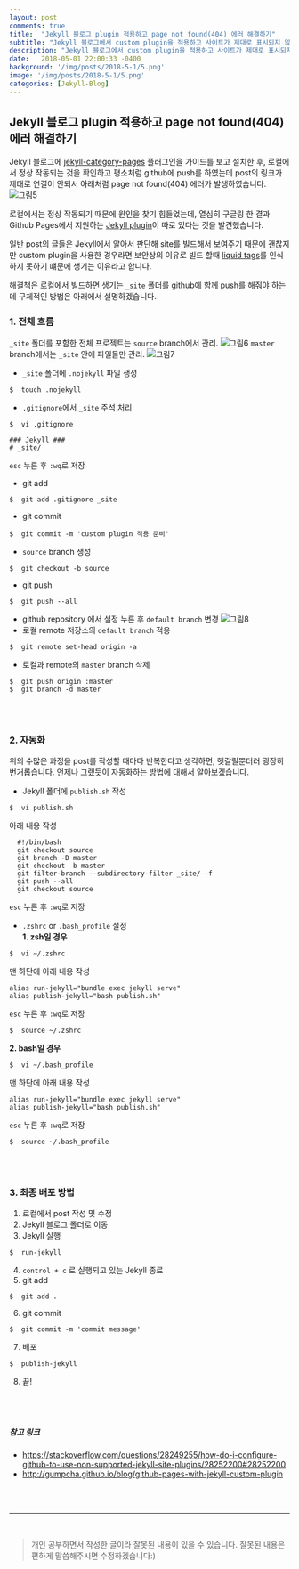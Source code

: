 ```yaml
---
layout: post
comments: true
title:  "Jekyll 블로그 plugin 적용하고 page not found(404) 에러 해결하기"
subtitle: "Jekyll 블로그에서 custom plugin을 적용하고 사이트가 제대로 표시되지 않는 에러를 해결하는 방법에 대해 다룹니다."
description: "Jekyll 블로그에서 custom plugin을 적용하고 사이트가 제대로 표시되지 않는 에러를 해결하는 방법에 대해 다룹니다."
date:   2018-05-01 22:00:33 -0400
background: '/img/posts/2018-5-1/5.png'
image: '/img/posts/2018-5-1/5.png'
categories: [Jekyll-Blog]
---
```



## Jekyll 블로그 plugin 적용하고 page not found(404) 에러 해결하기
Jekyll 블로그에 [jekyll-category-pages]( https://github.com/field-theory/jekyll-category-pages) 플러그인을 가이드를 보고 설치한 후, 로컬에서 정상 작동되는 것을 확인하고 평소처럼 github에 push를 하였는데 post의 링크가 제대로 연결이 안되서 아래처럼 page not found(404) 에러가 발생하였습니다.
![그림5](/img/posts/2018-5-1/5.png)

로컬에서는 정상 작동되기 때문에 원인을 찾기 힘들었는데, 열심히 구글링 한 결과 Github Pages에서 지원하는 [Jekyll plugin](https://pages.github.com/versions)이 따로 있다는 것을 발견했습니다.

일반 post의 글들은 Jekyll에서 알아서 판단해 site를 빌드해서 보여주기 때문에 괜찮지만 custom plugin을 사용한 경우라면 보안상의 이유로 빌드 할때 [liquid tags](https://help.shopify.com/themes/liquid/tags)를 인식하지 못하기 떄문에 생기는 이유라고 합니다.

해결책은 로컬에서 빌드하면 생기는 `_site` 폴더를 github에 함께 push를 해줘야 하는데 구체적인 방법은 아래에서 설명하겠습니다.

### 1. 전체 흐름
`_site` 폴더를 포함한 전체 프로젝트는 `source` branch에서 관리.
![그림6](/img/posts/2018-5-1/6.png)
`master` branch에서는 `_site` 안에 파일들만 관리.
![그림7](/img/posts/2018-5-1/7.png)

* `_site` 폴더에 `.nojekyll` 파일 생성
```shell
$  touch .nojekyll
```
* `.gitignore`에서 `_site` 주석 처리
```shell
$  vi .gitignore
```
```
### Jekyll ###
# _site/
```
`esc` 누른 후 `:wq`로 저장
* git add
```shell
$  git add .gitignore _site
```
* git commit
```shell
$  git commit -m 'custom plugin 적용 준비'
```
* `source` branch 생성
```shell
$  git checkout -b source
```
* git push
```shell
$  git push --all
```
* github repository 에서 설정 누른 후 `default branch` 변경
![그림8](/img/posts/2018-5-1/8.png)
* 로컬 remote 저장소의 `default branch` 적용
```shell
$  git remote set-head origin -a
```
* 로컬과 remote의 `master` branch 삭제
```shell
$  git push origin :master
$  git branch -d master
```
<br><br>

### 2. 자동화
위의 수많은 과정을 post를 작성할 때마다 반복한다고 생각하면, 헷갈릴뿐더러 굉장히 번거롭습니다. 언제나 그랬듯이 자동화하는 방법에 대해서 알아보겠습니다.

* Jekyll 폴더에 `publish.sh` 작성
```shell
$  vi publish.sh
```
아래 내용 작성
``` shell
  #!/bin/bash
  git checkout source
  git branch -D master
  git checkout -b master
  git filter-branch --subdirectory-filter _site/ -f
  git push --all
  git checkout source
```
`esc` 누른 후 `:wq`로 저장
* `.zshrc` or `.bash_profile` 설정  
**1. zsh일 경우**
```shell
$  vi ~/.zshrc
```
맨 하단에 아래 내용 작성
```shell
alias run-jekyll="bundle exec jekyll serve"
alias publish-jekyll="bash publish.sh"
```
`esc` 누른 후 `:wq`로 저장
```shell
$  source ~/.zshrc
```
**2. bash일 경우**
```shell
$  vi ~/.bash_profile
```
맨 하단에 아래 내용 작성
```shell
alias run-jekyll="bundle exec jekyll serve"
alias publish-jekyll="bash publish.sh"
```
`esc` 누른 후 `:wq`로 저장
```shell
$  source ~/.bash_profile
```
<br><br>

### 3. 최종 배포 방법
1. 로컬에서 post 작성 및 수정
2. Jekyll 블로그 폴더로 이동
3. Jekyll 실행
```shell
$  run-jekyll
```
4. `control + c` 로 실행되고 있는 Jekyll 종료
5. git add
```shell
$  git add .
```
6. git commit
```shell
$  git commit -m 'commit message'
```
7. 배포
```shell
$  publish-jekyll
```
8. 끝!
<br><br><br><br>


##### 참고 링크  
- https://stackoverflow.com/questions/28249255/how-do-i-configure-github-to-use-non-supported-jekyll-site-plugins/28252200#28252200
- http://gumpcha.github.io/blog/github-pages-with-jekyll-custom-plugin


<br><br>

---------------------------------------------------------------------------------------
<br>



> 개인 공부하면서 작성한 글이라 잘못된 내용이 있을 수 있습니다. 잘못된 내용은 편하게 말씀해주시면 수정하겠습니다:)


<br>
